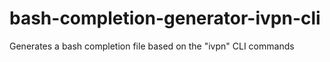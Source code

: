 # bash-completion-generator-ivpn-cli
Generates a bash completion file based on the "ivpn" CLI commands
